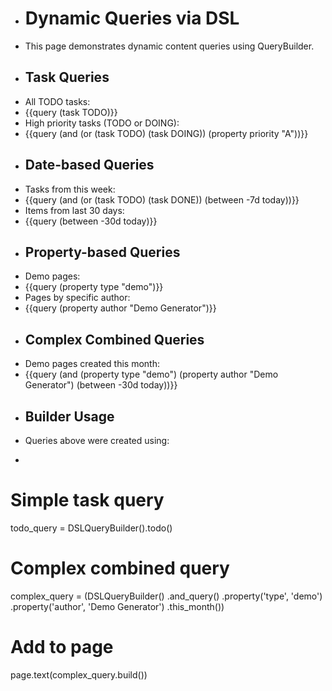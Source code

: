 - # Dynamic Queries via DSL
- This page demonstrates dynamic content queries using QueryBuilder.
- ## Task Queries
- All TODO tasks:
- {{query (task TODO)}}
- High priority tasks (TODO or DOING):
- {{query (and (or (task TODO) (task DOING)) (property priority "A"))}}
- ## Date-based Queries
- Tasks from this week:
- {{query (and (or (task TODO) (task DONE)) (between -7d today))}}
- Items from last 30 days:
- {{query (between -30d today)}}
- ## Property-based Queries
- Demo pages:
- {{query (property type "demo")}}
- Pages by specific author:
- {{query (property author "Demo Generator")}}
- ## Complex Combined Queries
- Demo pages created this month:
- {{query (and (property type "demo") (property author "Demo Generator") (between -30d today))}}
- ## Builder Usage
- Queries above were created using:
- ```python
# Simple task query
todo_query = DSLQueryBuilder().todo()

# Complex combined query
complex_query = (DSLQueryBuilder()
                .and_query()
                .property('type', 'demo')
                .property('author', 'Demo Generator')
                .this_month())

# Add to page
page.text(complex_query.build())
```